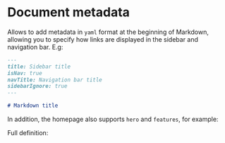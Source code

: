 # Document metadata

Allows to add metadata in `yaml` format at the beginning of Markdown, allowing you to specify how links are displayed in the sidebar and navigation bar. E.g:

```md
---
title: Sidebar title
isNav: true
navTitle: Navigation bar title
sidebarIgnore: true
---

# Markdown title
```

In addition, the homepage also supports `hero` and `features`, for example:

<gbp-raw src="/docs/en/README.md"></gbp-raw>

Full definition:

<gbp-raw src="/src/common/frontmatter.ts"></gbp-raw>
